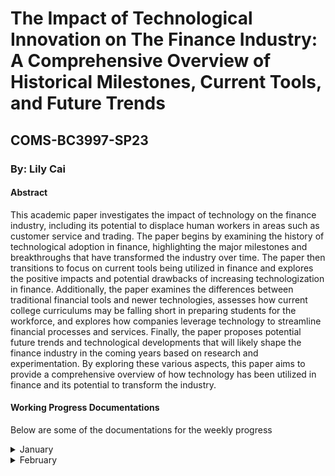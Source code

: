 <h1> The Impact of Technological Innovation on The Finance Industry: A Comprehensive Overview of Historical Milestones, Current Tools, and Future Trends </h1>
<h2> COMS-BC3997-SP23 </h2>
<h3>By: Lily Cai</h3>

<h4>Abstract</h4>
<p>This academic paper investigates the impact of technology on the finance industry, including its potential to displace human workers in areas such as customer service and trading. The paper begins by examining the history of technological adoption in finance, highlighting the major milestones and breakthroughs that have transformed the industry over time. The paper then transitions to focus on current tools being utilized in finance and explores the positive impacts and potential drawbacks of increasing technologization in finance. Additionally, the paper examines the differences between traditional financial tools and newer technologies, assesses how current college curriculums may be falling short in preparing students for the workforce, and explores how companies leverage technology to streamline financial processes and services. Finally, the paper proposes potential future trends and technological developments that will likely shape the finance industry in the coming years based on research and experimentation. By exploring these various aspects, this paper aims to provide a comprehensive overview of how technology has been utilized in finance and its potential to transform the industry.</p>

<h4>Working Progress Documentations</h4>
<p>Below are some of the documentations for the weekly progress</p> 

<details>
  <summary>January </summary>
The following would entail the early weeks, specificially weeks 1-4:
  
  <h6>Weeks 1-2</h6>  
  
Here is a brief description what I did weeks 1-2, written in a format that's almost like a diary: 
  
The first portion of at least two weeks was thinking and writing the preliminary research proposal. Then, the issue became that I got COVID, causing a bit of a delay with the work. Below is a bit thought process of my initial reasonings: 

As my undergraduate life draws closer, I reflect on what I have gained. It saddens me to realize that I haven't accomplished as much as I could have, not only in terms of computer science projects and GPA but also in general. However, I am certain that some of my professors, peers, and friends would disagree with this pessimistic view. With this research project, I aim to satisfy my curiosity and bring closure to my somewhat tumultuous undergraduate life in a way that would make me proud, even if no one else takes pride in my work. Rather than presenting it in the typical report format or opting for the "successful" approach, I wish to pursue this project in a manner that speaks to me and showcases my unique abilities.

Throughout my years of education, I have always been passionate about learning practical and applicable knowledge. I have come to realize that being able to observe the concrete changes and impacts that my efforts are creating is what motivates me to thrive and learn. One field that has always intrigued me is how technology is utilized in various sectors, not just within the tech industry. Specifically, I have been interested in exploring how algorithmic trading and the stock market function with the aid of technology. Observing how these trading strategies operate and their effectiveness in the real world is fascinating. 

**Please see "Research Proposal.pdf" in the Midterm Folder for the proposal**: [Research Proposal](https://github.com/COMS-BC3997-SP23/website-cc4672/blob/main/Midterm/Research%20Proposal.pdf)
  
  <h6>Weeks 3-4</h6>  
  
It wasn't delightful when I realized that my original area might not be feasible for this semester. It's almost as if a person with huge ambitions and eagerness to sail shortly only realizes they don't know how to steer a ship or navigate. My misjudgment with the difficulty required to delve into this topic made it so that after conducting preliminary research, I concluded that studying algorithmic trading would demand skills such as machine learning, which may not be feasible to acquire quickly. After recovering from COVID,  I spent a week or so trying to learn more about what I could do instead that relates to the topic but at the same time can give me both the technical and research suited for a beginner level. Therefore, I shifted my focus to a more general question: **How has technology been utilized in the financial world? ** 
  
**Please see "Some research up until 3.20.pdf" in the Midterm Folder for the part of the research conducted. The file includes both the research done on algorithmic trading and history of technology in finance**: [Background Research]( https://github.com/COMS-BC3997-SP23/website-cc4672/blob/main/Midterm/Some%20research%20up%20until%203.20.pdf)
  
Please know that just because I couldn't do a project on it during the semester does not mean that I cannot continue this research after graduation. Still, it indicates that solely focusing on algorithmic trading may not be optimal for me to derive presentable conclusions that satisfy my academic curiosity.
  
</details>

<details>
  <summary>February</summary>
  
  This is the content that will be hidden until the user clicks the dropdown.
</details>

